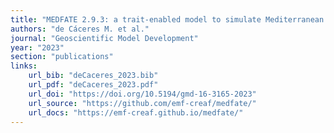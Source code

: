 ```yaml
---
title: "MEDFATE 2.9.3: a trait-enabled model to simulate Mediterranean forest function and dynamics at regional scales"
authors: "de Cáceres M. et al."
journal: "Geoscientific Model Development"
year: "2023"
section: "publications"
links:
    url_bib: "deCaceres_2023.bib"
    url_pdf: "deCaceres_2023.pdf"
    url_doi: "https://doi.org/10.5194/gmd-16-3165-2023"
    url_source: "https://github.com/emf-creaf/medfate/"
    url_docs: "https://emf-creaf.github.io/medfate/"
---
```

